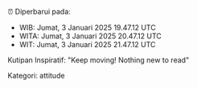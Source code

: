 ⏰ Diperbarui pada:
- WIB: Jumat, 3 Januari 2025 19.47.12 UTC
- WITA: Jumat, 3 Januari 2025 20.47.12 UTC
- WIT: Jumat, 3 Januari 2025 21.47.12 UTC

Kutipan Inspiratif:
"Keep moving! Nothing new to read"


Kategori: attitude

